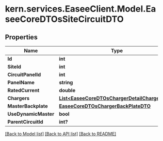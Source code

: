 # kern.services.EaseeClient.Model.EaseeCoreDTOsSiteCircuitDTO

## Properties

Name | Type | Description | Notes
------------ | ------------- | ------------- | -------------
**Id** | **int** |  | [optional] 
**SiteId** | **int** |  | [optional] 
**CircuitPanelId** | **int** |  | [optional] 
**PanelName** | **string** |  | [optional] 
**RatedCurrent** | **double** |  | [optional] 
**Chargers** | [**List&lt;EaseeCoreDTOsChargerDetailChargerDTO&gt;**](EaseeCoreDTOsChargerDetailChargerDTO.md) |  | [optional] 
**MasterBackplate** | [**EaseeCoreDTOsChargerBackPlateDTO**](EaseeCoreDTOsChargerBackPlateDTO.md) |  | [optional] 
**UseDynamicMaster** | **bool** |  | [optional] 
**ParentCircuitId** | **int?** |  | [optional] 

[[Back to Model list]](../README.md#documentation-for-models) [[Back to API list]](../README.md#documentation-for-api-endpoints) [[Back to README]](../README.md)


